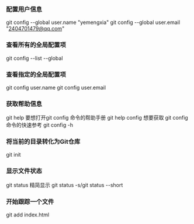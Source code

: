 ### 配置用户信息
 git config --global user.name "yemengxia"
 git config --global user.email "2404701479@qq.com"

### 查看所有的全局配置项
git config --list --global

### 查看指定的全局配置项
git config user.name
git config user.email

### 获取帮助信息
git help <verb> 
要想打开git config 命令的帮助手册 git help config
想要获取 git config 命令的快速参考 git config -h

### 将当前的目录转化为Git仓库
git init

### 显示文件状态
git status
精简显示 git status -s/git status --short

### 开始跟踪一个文件
git add index.html